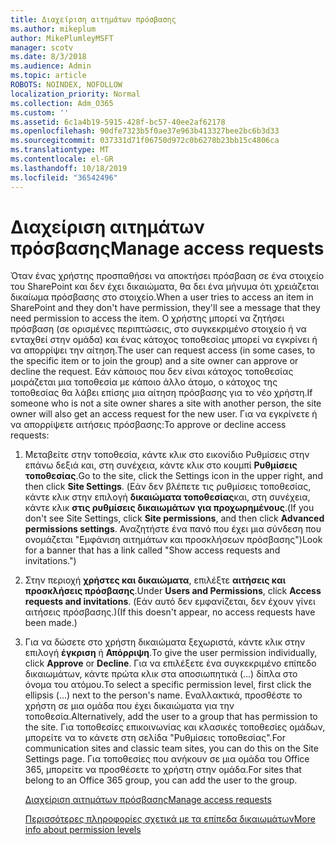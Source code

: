 ```yaml
---
title: Διαχείριση αιτημάτων πρόσβασης
ms.author: mikeplum
author: MikePlumleyMSFT
manager: scotv
ms.date: 8/3/2018
ms.audience: Admin
ms.topic: article
ROBOTS: NOINDEX, NOFOLLOW
localization_priority: Normal
ms.collection: Adm_O365
ms.custom: ''
ms.assetid: 6c1a4b19-5915-428f-bc57-40ee2af62178
ms.openlocfilehash: 90dfe7323b5f0ae37e963b413327bee2bc6b3d33
ms.sourcegitcommit: 037331d71f06750d972c0b6278b23bb15c4806ca
ms.translationtype: MT
ms.contentlocale: el-GR
ms.lasthandoff: 10/18/2019
ms.locfileid: "36542496"
---
```

# <a name="manage-access-requests"></a><span data-ttu-id="0f565-102">Διαχείριση αιτημάτων πρόσβασης</span><span class="sxs-lookup"><span data-stu-id="0f565-102">Manage access requests</span></span>

<span data-ttu-id="0f565-103">Όταν ένας χρήστης προσπαθήσει να αποκτήσει πρόσβαση σε ένα στοιχείο του SharePoint και δεν έχει δικαιώματα, θα δει ένα μήνυμα ότι χρειάζεται δικαίωμα πρόσβασης στο στοιχείο.</span><span class="sxs-lookup"><span data-stu-id="0f565-103">When a user tries to access an item in SharePoint and they don't have permission, they'll see a message that they need permission to access the item.</span></span> <span data-ttu-id="0f565-104">Ο χρήστης μπορεί να ζητήσει πρόσβαση (σε ορισμένες περιπτώσεις, στο συγκεκριμένο στοιχείο ή να ενταχθεί στην ομάδα) και ένας κάτοχος τοποθεσίας μπορεί να εγκρίνει ή να απορρίψει την αίτηση.</span><span class="sxs-lookup"><span data-stu-id="0f565-104">The user can request access (in some cases, to the specific item or to join the group) and a site owner can approve or decline the request.</span></span> <span data-ttu-id="0f565-105">Εάν κάποιος που δεν είναι κάτοχος τοποθεσίας μοιράζεται μια τοποθεσία με κάποιο άλλο άτομο, ο κάτοχος της τοποθεσίας θα λάβει επίσης μια αίτηση πρόσβασης για το νέο χρήστη.</span><span class="sxs-lookup"><span data-stu-id="0f565-105">If someone who is not a site owner shares a site with another person, the site owner will also get an access request for the new user.</span></span> <span data-ttu-id="0f565-106">Για να εγκρίνετε ή να απορρίψετε αιτήσεις πρόσβασης:</span><span class="sxs-lookup"><span data-stu-id="0f565-106">To approve or decline access requests:</span></span>
  
1. <span data-ttu-id="0f565-107">Μεταβείτε στην τοποθεσία, κάντε κλικ στο εικονίδιο Ρυθμίσεις στην επάνω δεξιά και, στη συνέχεια, κάντε κλικ στο κουμπί **Ρυθμίσεις τοποθεσίας**.</span><span class="sxs-lookup"><span data-stu-id="0f565-107">Go to the site, click the Settings icon in the upper right, and then click **Site Settings**.</span></span> <span data-ttu-id="0f565-108">(Εάν δεν βλέπετε τις ρυθμίσεις τοποθεσίας, κάντε κλικ στην επιλογή **δικαιώματα τοποθεσίας**και, στη συνέχεια, κάντε κλικ **στις ρυθμίσεις δικαιωμάτων για προχωρημένους**.</span><span class="sxs-lookup"><span data-stu-id="0f565-108">(If you don't see Site Settings, click **Site permissions**, and then click **Advanced permissions settings**.</span></span> <span data-ttu-id="0f565-109">Αναζητήστε ένα πανό που έχει μια σύνδεση που ονομάζεται "Εμφάνιση αιτημάτων και προσκλήσεων πρόσβασης")</span><span class="sxs-lookup"><span data-stu-id="0f565-109">Look for a banner that has a link called "Show access requests and invitations.")</span></span>
    
2. <span data-ttu-id="0f565-110">Στην περιοχή **χρήστες και δικαιώματα**, επιλέξτε **αιτήσεις και προσκλήσεις πρόσβασης**.</span><span class="sxs-lookup"><span data-stu-id="0f565-110">Under **Users and Permissions**, click **Access requests and invitations**.</span></span> <span data-ttu-id="0f565-111">(Εάν αυτό δεν εμφανίζεται, δεν έχουν γίνει αιτήσεις πρόσβασης.)</span><span class="sxs-lookup"><span data-stu-id="0f565-111">(If this doesn't appear, no access requests have been made.)</span></span>
    
3. <span data-ttu-id="0f565-112">Για να δώσετε στο χρήστη δικαιώματα ξεχωριστά, κάντε κλικ στην επιλογή **έγκριση** ή **Απόρριψη**.</span><span class="sxs-lookup"><span data-stu-id="0f565-112">To give the user permission individually, click **Approve** or **Decline**.</span></span> <span data-ttu-id="0f565-113">Για να επιλέξετε ένα συγκεκριμένο επίπεδο δικαιωμάτων, κάντε πρώτα κλικ στα αποσιωπητικά (...) δίπλα στο όνομα του ατόμου.</span><span class="sxs-lookup"><span data-stu-id="0f565-113">To select a specific permission level, first click the ellipsis (...) next to the person's name.</span></span> <span data-ttu-id="0f565-114">Εναλλακτικά, προσθέστε το χρήστη σε μια ομάδα που έχει δικαιώματα για την τοποθεσία.</span><span class="sxs-lookup"><span data-stu-id="0f565-114">Alternatively, add the user to a group that has permission to the site.</span></span> <span data-ttu-id="0f565-115">Για τοποθεσίες επικοινωνίας και κλασικές τοποθεσίες ομάδων, μπορείτε να το κάνετε στη σελίδα "Ρυθμίσεις τοποθεσίας".</span><span class="sxs-lookup"><span data-stu-id="0f565-115">For communication sites and classic team sites, you can do this on the Site Settings page.</span></span> <span data-ttu-id="0f565-116">Για τοποθεσίες που ανήκουν σε μια ομάδα του Office 365, μπορείτε να προσθέσετε το χρήστη στην ομάδα.</span><span class="sxs-lookup"><span data-stu-id="0f565-116">For sites that belong to an Office 365 group, you can add the user to the group.</span></span>
    
    [<span data-ttu-id="0f565-117">Διαχείριση αιτημάτων πρόσβασης</span><span class="sxs-lookup"><span data-stu-id="0f565-117">Manage access requests </span></span>](https://go.microsoft.com/fwlink/?linkid=2008747)
    
    [<span data-ttu-id="0f565-118">Περισσότερες πληροφορίες σχετικά με τα επίπεδα δικαιωμάτων</span><span class="sxs-lookup"><span data-stu-id="0f565-118">More info about permission levels</span></span>](https://go.microsoft.com/fwlink/?linkid=867071)
    

